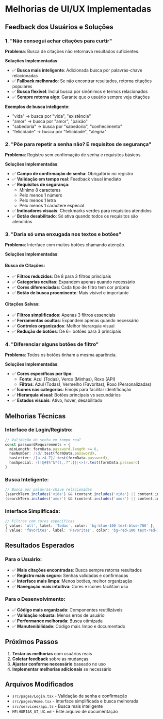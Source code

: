 # Melhorias de UI/UX Implementadas

## Feedback dos Usuários e Soluções

### 1. **"Não consegui achar citações para curtir"**

**Problema**: Busca de citações não retornava resultados suficientes.

**Soluções Implementadas**:
- ✅ **Busca mais inteligente**: Adicionada busca por palavras-chave relacionadas
- ✅ **Fallback melhorado**: Se não encontrar resultados, retorna citações populares
- ✅ **Busca flexível**: Inclui busca por sinônimos e termos relacionados
- ✅ **Sempre retorna algo**: Garante que o usuário sempre veja citações

**Exemplos de busca inteligente**:
- "vida" → busca por "vida", "existência"
- "amor" → busca por "amor", "paixão"
- "sabedoria" → busca por "sabedoria", "conhecimento"
- "felicidade" → busca por "felicidade", "alegria"

### 2. **"Põe para repetir a senha não? E requisitos de segurança"**

**Problema**: Registro sem confirmação de senha e requisitos básicos.

**Soluções Implementadas**:
- ✅ **Campo de confirmação de senha**: Obrigatório no registro
- ✅ **Validação em tempo real**: Feedback visual imediato
- ✅ **Requisitos de segurança**:
  - Mínimo 8 caracteres
  - Pelo menos 1 número
  - Pelo menos 1 letra
  - Pelo menos 1 caractere especial
- ✅ **Indicadores visuais**: Checkmarks verdes para requisitos atendidos
- ✅ **Botão desabilitado**: Só ativa quando todos os requisitos são atendidos

### 3. **"Daria só uma enxugada nos textos e botões"**

**Problema**: Interface com muitos botões chamando atenção.

**Soluções Implementadas**:

#### **Busca de Citações**:
- ✅ **Filtros reduzidos**: De 8 para 3 filtros principais
- ✅ **Categorias ocultas**: Expandem apenas quando necessário
- ✅ **Cores diferenciadas**: Cada tipo de filtro tem cor própria
- ✅ **Botão de busca proeminente**: Mais visível e importante

#### **Citações Salvas**:
- ✅ **Filtros simplificados**: Apenas 3 filtros essenciais
- ✅ **Ferramentas ocultas**: Expandem apenas quando necessário
- ✅ **Controles organizados**: Melhor hierarquia visual
- ✅ **Redução de botões**: De 6+ botões para 3 principais

### 4. **"Diferenciar alguns botões de filtro"**

**Problema**: Todos os botões tinham a mesma aparência.

**Soluções Implementadas**:
- ✅ **Cores específicas por tipo**:
  - **Fonte**: Azul (Todas), Verde (Minhas), Roxo (API)
  - **Filtros**: Azul (Todas), Vermelho (Favoritas), Roxo (Personalizadas)
- ✅ **Ícones nas categorias**: Emojis para facilitar identificação
- ✅ **Hierarquia visual**: Botões principais vs secundários
- ✅ **Estados visuais**: Ativo, hover, desabilitado

## Melhorias Técnicas

### **Interface de Login/Registro**:
```typescript
// Validação de senha em tempo real
const passwordRequirements = {
  minLength: formData.password.length >= 8,
  hasNumber: /\d/.test(formData.password),
  hasLetter: /[a-zA-Z]/.test(formData.password),
  hasSpecial: /[!@#$%^&*(),.?":{}|<>]/.test(formData.password)
}
```

### **Busca Inteligente**:
```typescript
// Busca por palavras-chave relacionadas
(searchTerm.includes('vida') && (content.includes('vida') || content.includes('existência'))) ||
(searchTerm.includes('amor') && (content.includes('amor') || content.includes('paixão')))
```

### **Interface Simplificada**:
```typescript
// Filtros com cores específicas
{ value: 'all', label: 'Todas', color: 'bg-blue-100 text-blue-700' },
{ value: 'favorites', label: 'Favoritas', color: 'bg-red-100 text-red-700' }
```

## Resultados Esperados

### **Para o Usuário**:
- ✅ **Mais citações encontradas**: Busca sempre retorna resultados
- ✅ **Registro mais seguro**: Senhas validadas e confirmadas
- ✅ **Interface mais limpa**: Menos botões, melhor organização
- ✅ **Navegação mais intuitiva**: Cores e ícones facilitam uso

### **Para o Desenvolvimento**:
- ✅ **Código mais organizado**: Componentes reutilizáveis
- ✅ **Validação robusta**: Menos erros de usuário
- ✅ **Performance melhorada**: Busca otimizada
- ✅ **Manutenibilidade**: Código mais limpo e documentado

## Próximos Passos

1. **Testar as melhorias** com usuários reais
2. **Coletar feedback** sobre as mudanças
3. **Ajustar conforme necessário** baseado no uso
4. **Implementar melhorias adicionais** se necessário

## Arquivos Modificados

- `src/pages/Login.tsx` - Validação de senha e confirmação
- `src/pages/Home.tsx` - Interface simplificada e busca melhorada
- `src/services/api.ts` - Busca mais inteligente
- `MELHORIAS_UI_UX.md` - Este arquivo de documentação 